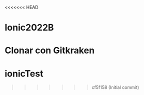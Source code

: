 <<<<<<< HEAD
# Ionic2022B

Clonar con Gitkraken
=======
# ionicTest
>>>>>>> cf5f158 (Initial commit)
